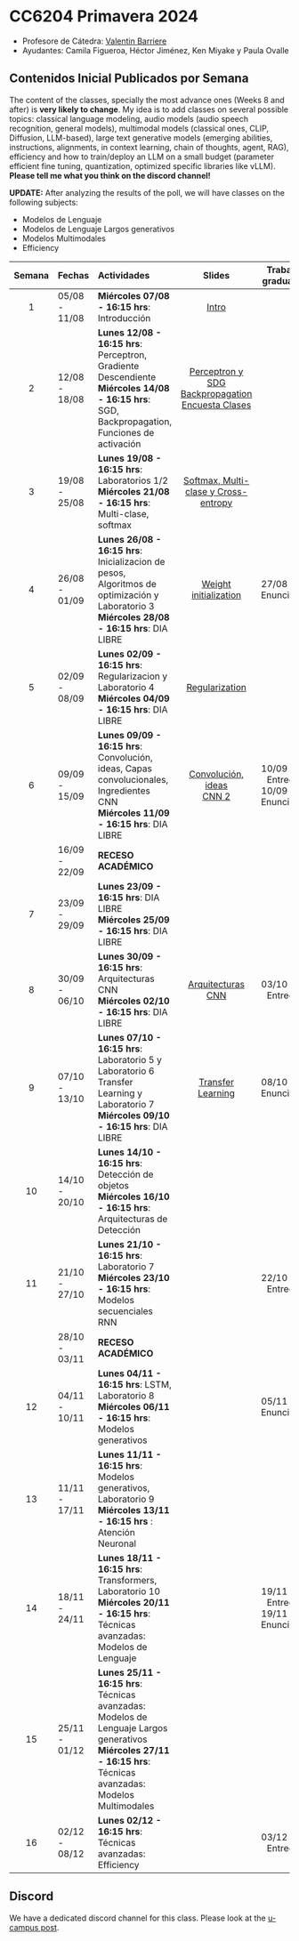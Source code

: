 # CC6204 Primavera 2024

* Profesore de Cátedra:  [Valentin Barriere](https://dcc.uchile.cl/pregrado/academico/valentin-barriere)
* Ayudantes:  Camila Figueroa, Héctor Jiménez, Ken Miyake y Paula Ovalle 

## Contenidos Inicial Publicados por Semana

The content of the classes, specially the most advance ones (Weeks 8 and after) is **very likely to change**. My idea is to add classes on several possible topics: classical language modeling, audio models (audio speech recognition, general models), multimodal models (classical ones, CLIP, Diffusion, LLM-based), large text generative models (emerging abilities, instructions, alignments, in context learning, chain of thoughts, agent, RAG), efficiency and how to train/deploy an LLM on a small budget (parameter efficient fine tuning, quantization, optimized specific libraries like vLLM). **Please tell me what you think on the discord channel!**

**UPDATE:** After analyzing the results of the poll, we will have classes on the following subjects: 
* Modelos de Lenguaje
* Modelos de Lenguaje Largos generativos
* Modelos Multimodales
* Efficiency


|  Semana  | Fechas        | Actividades                                                  | Slides | Trabajo graduado          |
| :------: | :------------ | :----------------------------------------------------------- | :----: | :--------------:          |
|    1     | 05/08 - 11/08 | **Miércoles 07/08 - 16:15 hrs**: Introducción    |    [Intro](./Slides/1_Introduction.pdf)    |                           |
|    2     | 12/08 - 18/08 | **Lunes 12/08 - 16:15 hrs**: Perceptron, Gradiente Descendiente <br/> **Miércoles 14/08 - 16:15 hrs**: SGD, Backpropagation, Funciones de activación |  [Perceptron y SDG](./Slides/2_Perceptron_GD.pdf) <br/> [Backpropagation](./Slides/3_Backpropagation.pdf) <br/> [Encuesta Clases](./Additional_Material/1.1_Encuesta.pdf)   |                           |
|    3     | 19/08 - 25/08 | **Lunes 19/08 - 16:15 hrs**: Laboratorios 1/2 <br/> **Miércoles 21/08 - 16:15 hrs**: Multi-clase, softmax |   [Softmax, Multi-clase y Cross-entropy](./Slides/4_Softmax_CEL.pdf)   |
|    4     | 26/08 - 01/09 | **Lunes 26/08 - 16:15 hrs**: Inicializacion de pesos, Algoritmos de optimización y Laboratorio 3 <br/> **Miércoles 28/08 - 16:15 hrs**: DIA LIBRE |   [Weight initialization](./Slides/5_Initialization_optimization.pdf)   | 27/08 T_1 Enunciado       |
|    5     | 02/09 - 08/09 | **Lunes 02/09 - 16:15 hrs**: Regularizacion y Laboratorio 4 <br/> **Miércoles 04/09 - 16:15 hrs**: DIA LIBRE |   [Regularization](./Slides/6_Regularization.pdf)     |                           |
|    6     | 09/09 - 15/09 | **Lunes 09/09 - 16:15 hrs**: Convolución, ideas, Capas convolucionales, Ingredientes CNN <br/> **Miércoles 11/09 - 16:15 hrs**: DIA LIBRE |   [Convolución, ideas](./Slides/7_CNN1.pdf) <br/> [CNN 2](./Slides/8_CNN2.pdf)    | 10/09 T_1 Entrega <br> 10/09 T_2 Enunciado |
|         | 16/09 - 22/09 | **RECESO ACADÉMICO**                                         |        |                           |
|   7     | 23/09 - 29/09 | **Lunes 23/09 - 16:15 hrs**: DIA LIBRE <br/> **Miércoles 25/09 - 16:15 hrs**: DIA LIBRE |        |                           |
|    8     | 30/09 - 06/10 | **Lunes 30/09 - 16:15 hrs**: Arquitecturas CNN <br/> **Miércoles 02/10 - 16:15 hrs**: DIA LIBRE |    [Arquitecturas CNN](./Slides/9_CNN_Architectures.pdf)    | 03/10 T_2 Entrega         |
|    9     | 07/10 - 13/10 | **Lunes 07/10 - 16:15 hrs**: Laboratorio 5 y Laboratorio 6  <br/> Transfer Learning y Laboratorio 7 <br/> **Miércoles 09/10 - 16:15 hrs**: DIA LIBRE |    [Transfer Learning](./Slides/10_TransferLearning.pdf)    | 08/10 T_3 Enunciado       |
|    10    | 14/10 - 20/10 | **Lunes 14/10 - 16:15 hrs**: Detección de objetos <br/> **Miércoles 16/10 - 16:15 hrs**: Arquitecturas de Detección |        |                           |
|    11    | 21/10 - 27/10 | **Lunes 21/10 - 16:15 hrs**: Laboratorio 7 <br/> **Miércoles 23/10 - 16:15 hrs**: Modelos secuenciales RNN |        | 22/10 T_3 Entrega         |
|          | 28/10 - 03/11 | **RECESO ACADÉMICO**                                         |        |                           |
|    12    | 04/11 - 10/11 | **Lunes 04/11 - 16:15 hrs**: LSTM, Laboratorio 8 <br/> **Miércoles 06/11 - 16:15 hrs**: Modelos generativos |        | 05/11 T_4 Enunciado       |
|    13    | 11/11 - 17/11 | **Lunes 11/11 - 16:15 hrs**: Modelos generativos, Laboratorio 9 <br/> **Miércoles 13/11 - 16:15 hrs** : Atención Neuronal |        |                           |
|    14    | 18/11 - 24/11 | **Lunes 18/11 - 16:15 hrs**: Transformers, Laboratorio 10 <br /> **Miércoles 20/11 - 16:15 hrs**: Técnicas avanzadas: Modelos de Lenguaje |        | 19/11 T_4 Entrega <br> 19/11 T_5 Enunciado       |
|    15    | 25/11 - 01/12 | **Lunes 25/11 - 16:15 hrs**: Técnicas avanzadas: Modelos de Lenguaje Largos generativos <br/> **Miércoles 27/11 - 16:15 hrs**: Técnicas avanzadas: Modelos Multimodales |        |                           |
| 16 | 02/12 - 08/12 | **Lunes 02/12 - 16:15 hrs**: Técnicas avanzadas: Efficiency         |        | 03/12 T_5 Entrega         |


## Discord 

We have a dedicated discord channel for this class. Please look at the [u-campus post](https://www.u-cursos.cl/ingenieria/2024/2/CC6204/1/foro/o/31217745).  